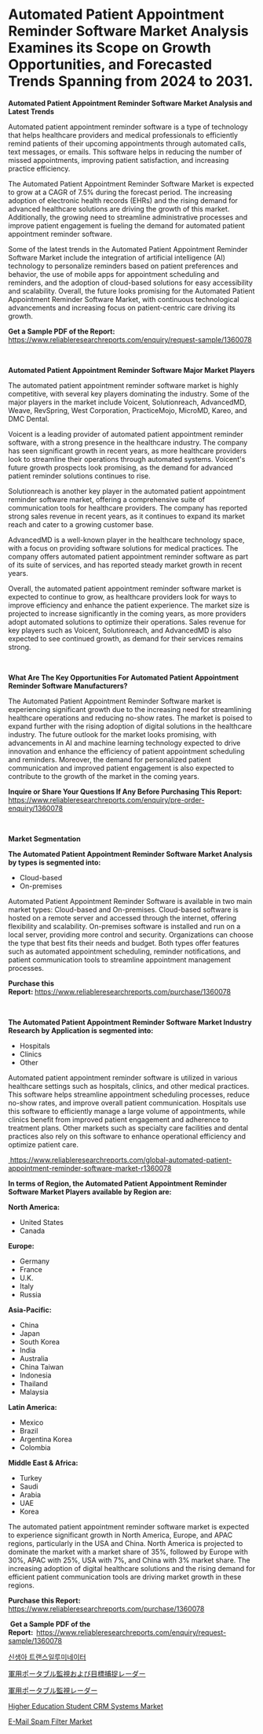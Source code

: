 <p><h1>Automated Patient Appointment Reminder Software Market Analysis Examines its Scope on Growth Opportunities, and Forecasted Trends Spanning from 2024 to 2031.</h1></p><p><strong>Automated Patient Appointment Reminder Software Market Analysis and Latest Trends</strong></p>
<p><p>Automated patient appointment reminder software is a type of technology that helps healthcare providers and medical professionals to efficiently remind patients of their upcoming appointments through automated calls, text messages, or emails. This software helps in reducing the number of missed appointments, improving patient satisfaction, and increasing practice efficiency.</p><p>The Automated Patient Appointment Reminder Software Market is expected to grow at a CAGR of 7.5% during the forecast period. The increasing adoption of electronic health records (EHRs) and the rising demand for advanced healthcare solutions are driving the growth of this market. Additionally, the growing need to streamline administrative processes and improve patient engagement is fueling the demand for automated patient appointment reminder software.</p><p>Some of the latest trends in the Automated Patient Appointment Reminder Software Market include the integration of artificial intelligence (AI) technology to personalize reminders based on patient preferences and behavior, the use of mobile apps for appointment scheduling and reminders, and the adoption of cloud-based solutions for easy accessibility and scalability. Overall, the future looks promising for the Automated Patient Appointment Reminder Software Market, with continuous technological advancements and increasing focus on patient-centric care driving its growth.</p></p>
<p><strong>Get a Sample PDF of the Report:&nbsp;</strong> <a href="https://www.reliableresearchreports.com/enquiry/request-sample/1360078">https://www.reliableresearchreports.com/enquiry/request-sample/1360078</a></p>
<p>&nbsp;</p>
<p><strong>Automated Patient Appointment Reminder Software Major Market Players</strong></p>
<p><p>The automated patient appointment reminder software market is highly competitive, with several key players dominating the industry. Some of the major players in the market include Voicent, Solutionreach, AdvancedMD, Weave, RevSpring, West Corporation, PracticeMojo, MicroMD, Kareo, and DMC Dental.</p><p>Voicent is a leading provider of automated patient appointment reminder software, with a strong presence in the healthcare industry. The company has seen significant growth in recent years, as more healthcare providers look to streamline their operations through automated systems. Voicent's future growth prospects look promising, as the demand for advanced patient reminder solutions continues to rise.</p><p>Solutionreach is another key player in the automated patient appointment reminder software market, offering a comprehensive suite of communication tools for healthcare providers. The company has reported strong sales revenue in recent years, as it continues to expand its market reach and cater to a growing customer base.</p><p>AdvancedMD is a well-known player in the healthcare technology space, with a focus on providing software solutions for medical practices. The company offers automated patient appointment reminder software as part of its suite of services, and has reported steady market growth in recent years.</p><p>Overall, the automated patient appointment reminder software market is expected to continue to grow, as healthcare providers look for ways to improve efficiency and enhance the patient experience. The market size is projected to increase significantly in the coming years, as more providers adopt automated solutions to optimize their operations. Sales revenue for key players such as Voicent, Solutionreach, and AdvancedMD is also expected to see continued growth, as demand for their services remains strong.</p></p>
<p>&nbsp;</p>
<p><strong>What Are The Key Opportunities For Automated Patient Appointment Reminder Software Manufacturers?</strong></p>
<p><p>The Automated Patient Appointment Reminder Software market is experiencing significant growth due to the increasing need for streamlining healthcare operations and reducing no-show rates. The market is poised to expand further with the rising adoption of digital solutions in the healthcare industry. The future outlook for the market looks promising, with advancements in AI and machine learning technology expected to drive innovation and enhance the efficiency of patient appointment scheduling and reminders. Moreover, the demand for personalized patient communication and improved patient engagement is also expected to contribute to the growth of the market in the coming years.</p></p>
<p><strong>Inquire or Share Your Questions If Any Before Purchasing This Report:</strong> <a href="https://www.reliableresearchreports.com/enquiry/pre-order-enquiry/1360078">https://www.reliableresearchreports.com/enquiry/pre-order-enquiry/1360078</a></p>
<p>&nbsp;</p>
<p><strong>Market Segmentation</strong></p>
<p><strong>The Automated Patient Appointment Reminder Software Market Analysis by types is segmented into:</strong></p>
<p><ul><li>Cloud-based</li><li>On-premises</li></ul></p>
<p><p>Automated Patient Appointment Reminder Software is available in two main market types: Cloud-based and On-premises. Cloud-based software is hosted on a remote server and accessed through the internet, offering flexibility and scalability. On-premises software is installed and run on a local server, providing more control and security. Organizations can choose the type that best fits their needs and budget. Both types offer features such as automated appointment scheduling, reminder notifications, and patient communication tools to streamline appointment management processes.</p></p>
<p><strong>Purchase this Report:&nbsp;</strong><a href="https://www.reliableresearchreports.com/purchase/1360078">https://www.reliableresearchreports.com/purchase/1360078</a></p>
<p>&nbsp;</p>
<p><strong>The Automated Patient Appointment Reminder Software Market Industry Research by Application is segmented into:</strong></p>
<p><ul><li>Hospitals</li><li>Clinics</li><li>Other</li></ul></p>
<p><p>Automated patient appointment reminder software is utilized in various healthcare settings such as hospitals, clinics, and other medical practices. This software helps streamline appointment scheduling processes, reduce no-show rates, and improve overall patient communication. Hospitals use this software to efficiently manage a large volume of appointments, while clinics benefit from improved patient engagement and adherence to treatment plans. Other markets such as specialty care facilities and dental practices also rely on this software to enhance operational efficiency and optimize patient care.</p></p>
<p><a href="https://www.reliableresearchreports.com/global-automated-patient-appointment-reminder-software-market-r1360078">&nbsp;https://www.reliableresearchreports.com/global-automated-patient-appointment-reminder-software-market-r1360078</a></p>
<p><strong>In terms of Region, the Automated Patient Appointment Reminder Software Market Players available by Region are:</strong></p>
<p>
    <p> <strong> North America: </strong>
        <ul>
            <li>United States</li>
            <li>Canada</li>
        </ul>
        </p> 
    <p> <strong> Europe: </strong>
        <ul>
            <li>Germany</li>
            <li>France</li>
            <li>U.K.</li>
            <li>Italy</li>
            <li>Russia</li>
        </ul>
        </p> 
    <p> <strong> Asia-Pacific: </strong>
        <ul>
            <li>China</li>
            <li>Japan</li>
            <li>South Korea</li>
            <li>India</li>
            <li>Australia</li>
            <li>China Taiwan</li>
            <li>Indonesia</li>
            <li>Thailand</li>
            <li>Malaysia</li>
        </ul>
        </p> 
    <p> <strong> Latin America: </strong>
        <ul>
            <li>Mexico</li>
            <li>Brazil</li>
            <li>Argentina Korea</li>
            <li>Colombia</li>
        </ul>
        </p> 
    <p> <strong> Middle East & Africa: </strong>
        <ul>
            <li>Turkey</li>
            <li>Saudi</li>
            <li>Arabia</li>
            <li>UAE</li>
            <li>Korea</li>
        </ul>
    </p>
    </p>
<p><p>The automated patient appointment reminder software market is expected to experience significant growth in North America, Europe, and APAC regions, particularly in the USA and China. North America is projected to dominate the market with a market share of 35%, followed by Europe with 30%, APAC with 25%, USA with 7%, and China with 3% market share. The increasing adoption of digital healthcare solutions and the rising demand for efficient patient communication tools are driving market growth in these regions.</p></p>
<p><strong>Purchase this Report: </strong><a href="https://www.reliableresearchreports.com/purchase/1360078">https://www.reliableresearchreports.com/purchase/1360078</a></p>
<p>&nbsp;<strong>Get a Sample PDF of the Report:&nbsp;&nbsp;</strong><a href="https://www.reliableresearchreports.com/enquiry/request-sample/1360078">https://www.reliableresearchreports.com/enquiry/request-sample/1360078</a></p>
<p><strong></strong></p>
<p><p><a href="https://github.com/vsn7qpua81q/Market-Research-Report-List-2/blob/main/192324382237.md">신생아 트랜스일루미네이터</a></p><p><a href="https://github.com/dzy793153605/Market-Research-Report-List-2/blob/main/346845389618.md">軍用ポータブル監視および目標捕捉レーダー</a></p><p><a href="https://github.com/EthanMorar2011/Market-Research-Report-List-1/blob/main/622366489619.md">軍用ポータブル監視レーダー</a></p><p><a href="https://github.com/RyleeBauch2023/Market-Research-Report-List-1/blob/main/higher-education-student-crm-systems-market.md">Higher Education Student CRM Systems Market</a></p><p><a href="https://github.com/AndreanneHane2023/Market-Research-Report-List-1/blob/main/e-mail-spam-filter-market.md">E-Mail Spam Filter Market</a></p></p>